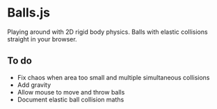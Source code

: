 # Balls.js

Playing around with 2D rigid body physics. Balls with elastic collisions straight in your browser.

## To do

* Fix chaos when area too small and multiple simultaneous collisions
* Add gravity
* Allow mouse to move and throw balls
* Document elastic ball collision maths
